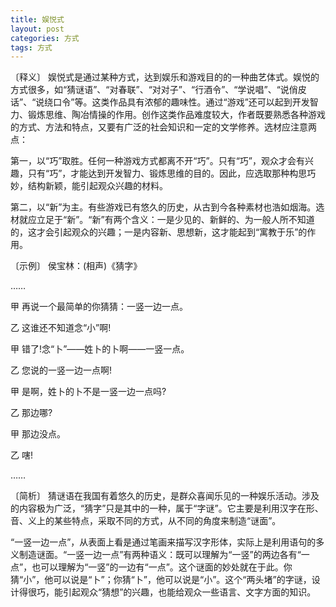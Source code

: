 ```yaml
---
title: 娱悦式
layout: post
categories: 方式
tags: 方式
---
```


〔释义〕 娱悦式是通过某种方式，达到娱乐和游戏目的的一种曲艺体式。娱悦的方式很多，如“猜谜语”、“对春联”、“对对子”、“行酒令”、“学说唱”、“说俏皮话”、“说绕口令”等。这类作品具有浓郁的趣味性。通过“游戏”还可以起到开发智力、锻炼思维、陶冶情操的作用。创作这类作品难度较大，作者既要熟悉各种游戏的方式、方法和特点，又要有广泛的社会知识和一定的文学修养。选材应注意两点：

第一，以“巧”取胜。任何一种游戏方式都离不开“巧”。只有“巧”，观众才会有兴趣，只有“巧”，才能达到开发智力、锻炼思维的目的。因此，应选取那种构思巧妙，结构新颖，能引起观众兴趣的材料。

第二，以“新”为主。有些游戏已有悠久的历史，从古到今各种素材也浩如烟海。选材就应立足于“新”。“新”有两个含义：一是少见的、新鲜的、为一般人所不知道的，这才会引起观众的兴趣；一是内容新、思想新，这才能起到“寓教于乐”的作用。

〔示例〕 侯宝林：(相声)《猜字》

……

甲 再说一个最简单的你猜猜：一竖一边一点。

乙 这谁还不知道念“小”啊!

甲 错了!念“卜”——姓卜的卜啊——一竖一点。

乙 您说的一竖一边一点啊!

甲 是啊，姓卜的卜不是一竖一边一点吗?

乙 那边哪?

甲 那边没点。

乙 嗐! 

……

〔简析〕 猜谜语在我国有着悠久的历史，是群众喜闻乐见的一种娱乐活动。涉及的内容极为广泛，“猜字”只是其中的一种，属于“字谜”。它主要是利用汉字在形、音、义上的某些特点，采取不同的方式，从不同的角度来制造“谜面”。

“一竖一边一点”，从表面上看是通过笔画来描写汉字形体，实际上是利用语句的多义制造谜面。“一竖一边一点”有两种语义：既可以理解为“一竖”的两边各有“一点”，也可以理解为“一竖”的一边有“一点”。这个谜面的妙处就在于此。你猜“小”，他可以说是“卜”；你猜“卜”，他可以说是“小”。这个“两头堵”的字谜，设计得很巧，能引起观众“猜想”的兴趣，也能给观众一些语言、文字方面的知识。 